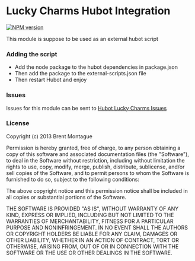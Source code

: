 Lucky Charms Hubot Integration
=================

[![NPM version](https://badge.fury.io/js/hubot-luckycharms.png)](https://npmjs.org/package/hubot-luckycharms)

This module is suppose to be used as an external hubot script

### Adding the script
* Add the node package to the hubot dependencies in package.json
* Then add the package to the external-scripts.json file
* Then restart Hubot and enjoy

### Issues

Issues for this module can be sent to [Hubot Lucky Charms Issues](https://github.com/bigbam505/hubot-luckycharms/issues)

### License

Copyright (c) 2013 Brent Montague

Permission is hereby granted, free of charge, to any person obtaining a copy of
this software and associated documentation files (the "Software"), to deal in
the Software without restriction, including without limitation the rights to
use, copy, modify, merge, publish, distribute, sublicense, and/or sell copies of
the Software, and to permit persons to whom the Software is furnished to do so,
subject to the following conditions:

The above copyright notice and this permission notice shall be included in all
copies or substantial portions of the Software.

THE SOFTWARE IS PROVIDED "AS IS", WITHOUT WARRANTY OF ANY KIND, EXPRESS OR
IMPLIED, INCLUDING BUT NOT LIMITED TO THE WARRANTIES OF MERCHANTABILITY, FITNESS
FOR A PARTICULAR PURPOSE AND NONINFRINGEMENT. IN NO EVENT SHALL THE AUTHORS OR
COPYRIGHT HOLDERS BE LIABLE FOR ANY CLAIM, DAMAGES OR OTHER LIABILITY, WHETHER
IN AN ACTION OF CONTRACT, TORT OR OTHERWISE, ARISING FROM, OUT OF OR IN
CONNECTION WITH THE SOFTWARE OR THE USE OR OTHER DEALINGS IN THE SOFTWARE.

